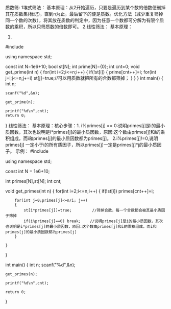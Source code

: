 质数筛:
1埃式筛法：
基本原理：从2开始遍历，只要是遍历到某个数的倍数便删掉其在质数集(标记)，直到n为止，最后留下的便是质数。优化方法（减少重复筛掉同一个数的次数），将其放在质数的判定中，因为任意一个数都可分解为有限个质数的乘积，所以只筛质数的倍数即可。
2.线性筛法：
基本原理：


1.
#include<iostream>

using namespace std;

const int N=1e6+10;
bool st[N];
int prime[N]={0};
int cnt=0;
void get_prime(int n)
{
    for(int i=2;i<=n;i++)
    {
        if(!st[i])
        {
            prime[cnt++]=i;
            for(int j=i;j<=n;j+=i) st[j]=true;//可以用质数就把所有的合数都筛掉；
        }
    }
}
int main()
{
    int n;
    
    scanf("%d",&n);
    
    get_prime(n);
    
    printf("%d\n",cnt);
    return 0;
}
线性筛法：
基本原理：核心步骤：1. i%primes[j] == 0:说明primes[j]是i的最小质因数，其次也说明是i*primes[j]的最小质因数，原因:这个数由primes[j]和i的乘积组成，而i和primes[j]的最小质因数都为primes[j]。
2.i%primes[j]!=0,说明primes[j] 一定小于i的所有质因子，所以primes[j]一定是primes[j]*j的最小质因子。
示例：
#include<iostream>

using namespace std;

const int N = 1e6+10;

int primes[N],st[N];
int cnt;

void get_primes(int n)
{
    for(int i=2;i<=n;i++)
    {
        if(!st[i])
        primes[cnt++]=i;
        
        for(int j=0;primes[j]<=n/i; j++)
        {
            st[i*primes[j]]=true;         //筛掉合数，每一个合数都会被其最小质因子筛掉
            if(i%primes[j]==0) break;    //说明primes[j]是i的最小质因数，其次也说明是i*primes[j]的最小质因数，原因:这个数由primes[j]和i的乘积组成，而i和primes[j]的最小质因数都为primes[j]
        }
        
    }
}

int main()
{
    int n;
    scanf("%d",&n);
    
    get_primes(n);
    
    printf("%d\n",cnt);
    
    return 0;
}
       
